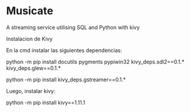 # Musicate
A streaming service utilising SQL and Python with kivy

Instalacion de Kivy

En la cmd instalar las siguientes dependencias:

python -m pip install docutils pygments pypiwin32 kivy_deps.sdl2==0.1.* kivy_deps.glew==0.1.*

python -m pip install kivy_deps.gstreamer==0.1.*

Luego, instalar kivy:

python -m pip install kivy==1.11.1
